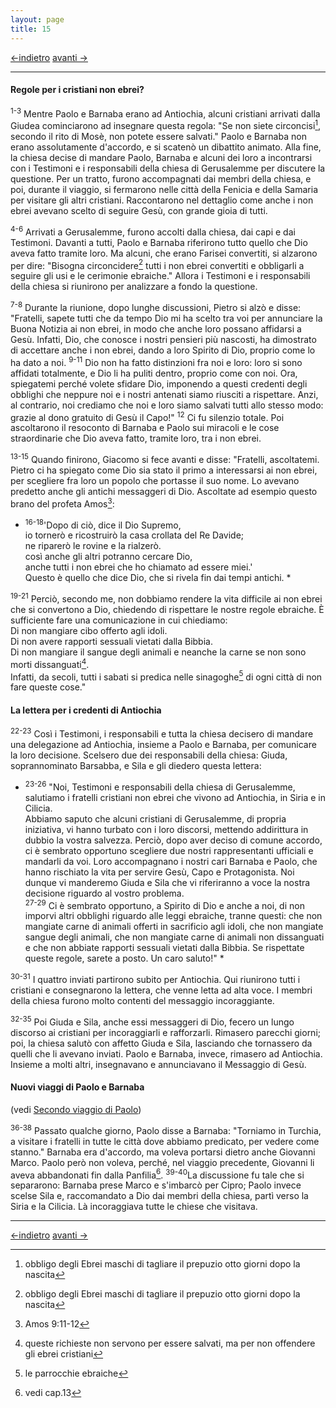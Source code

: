 ```yaml
---
layout: page
title: 15
---
```


[<-indietro](st14.html) [avanti ->](st16.html)

--------------------------------

#### Regole per i cristiani non ebrei?

<sup>1-3</sup> Mentre Paolo e Barnaba erano ad Antiochia, alcuni
cristiani arrivati dalla Giudea cominciarono ad insegnare questa regola:
"Se non siete circoncisi[^1], secondo il rito di Mosè, non potete essere
salvati." Paolo e Barnaba non erano assolutamente d'accordo, e si
scatenò un dibattito animato. Alla fine, la chiesa decise di mandare
Paolo, Barnaba e alcuni dei loro a incontrarsi con i Testimoni e i
responsabili della chiesa di Gerusalemme per discutere la questione. Per
un tratto, furono accompagnati dai membri della chiesa, e poi, durante
il viaggio, si fermarono nelle città della Fenicia e della Samaria per
visitare gli altri cristiani. Raccontarono nel dettaglio come anche i
non ebrei avevano scelto di seguire Gesù, con grande gioia di tutti.

<sup>4-6</sup> Arrivati a Gerusalemme, furono accolti dalla chiesa, dai
capi e dai Testimoni. Davanti a tutti, Paolo e Barnaba riferirono tutto
quello che Dio aveva fatto tramite loro. Ma alcuni, che erano Farisei
convertiti, si alzarono per dire: "Bisogna circoncidere[^2] tutti i non
ebrei convertiti e obbligarli a seguire gli usi e le cerimonie
ebraiche." Allora i Testimoni e i responsabili della chiesa si riunirono
per analizzare a fondo la questione.

<sup>7-8</sup> Durante la riunione, dopo lunghe discussioni, Pietro si
alzò e disse: "Fratelli, sapete tutti che da tempo Dio mi ha scelto tra
voi per annunciare la Buona Notizia ai non ebrei, in modo che anche loro
possano affidarsi a Gesù. Infatti, Dio, che conosce i nostri pensieri
più nascosti, ha dimostrato di accettare anche i non ebrei, dando a loro
Spirito di Dio, proprio come lo ha dato a noi. <sup>9-11</sup> Dio non
ha fatto distinzioni fra noi e loro: loro si sono affidati totalmente, e
Dio li ha puliti dentro, proprio come con noi. Ora, spiegatemi perché
volete sfidare Dio, imponendo a questi credenti degli obblighi che
neppure noi e i nostri antenati siamo riusciti a rispettare. Anzi, al
contrario, noi crediamo che noi e loro siamo salvati tutti allo stesso
modo: grazie al dono gratuito di Gesù il Capo!" <sup>12</sup> Ci fu
silenzio totale. Poi ascoltarono il resoconto di Barnaba e Paolo sui
miracoli e le cose straordinarie che Dio aveva fatto, tramite loro, tra
i non ebrei.

<sup>13-15</sup> Quando finirono, Giacomo si fece avanti e disse:
"Fratelli, ascoltatemi. Pietro ci ha spiegato come Dio sia stato il
primo a interessarsi ai non ebrei, per scegliere fra loro un popolo che
portasse il suo nome. Lo avevano predetto anche gli antichi messaggeri
di Dio. Ascoltate ad esempio questo brano del profeta Amos[^3]:  
* <sup>16-18</sup>'Dopo di ciò, dice il Dio Supremo,  
io tornerò e ricostruirò la casa crollata del Re Davide;  
ne riparerò le rovine e la rialzerò.  
così anche gli altri potranno cercare Dio,  
anche tutti i non ebrei che ho chiamato ad essere miei.'  
Questo è quello che dice Dio, che si rivela fin dai tempi antichi. *

<sup>19-21</sup> Perciò, secondo me, non dobbiamo rendere la vita
difficile ai non ebrei che si convertono a Dio, chiedendo di rispettare
le nostre regole ebraiche. È sufficiente fare una comunicazione in cui
chiediamo:  
Di non mangiare cibo offerto agli idoli.  
Di non avere rapporti sessuali vietati dalla Bibbia.  
Di non mangiare il sangue degli animali e neanche la carne se non sono
morti dissanguati[^4].  
Infatti, da secoli, tutti i sabati si predica nelle sinagoghe[^5] di
ogni città di non fare queste cose."

#### La lettera per i credenti di Antiochia

<sup>22-23</sup> Così i Testimoni, i responsabili e tutta la chiesa
decisero di mandare una delegazione ad Antiochia, insieme a Paolo e
Barnaba, per comunicare la loro decisione. Scelsero due dei responsabili
della chiesa: Giuda, soprannominato Barsabba, e Sila e gli diedero
questa lettera:  
* <sup>23-26</sup> "Noi, Testimoni e responsabili della chiesa di
Gerusalemme, salutiamo i fratelli cristiani non ebrei che vivono ad
Antiochia, in Siria e in Cilicia.  
Abbiamo saputo che alcuni cristiani di Gerusalemme, di propria
iniziativa, vi hanno turbato con i loro discorsi, mettendo addirittura
in dubbio la vostra salvezza. Perciò, dopo aver deciso di comune
accordo, ci è sembrato opportuno scegliere due nostri rappresentanti
ufficiali e mandarli da voi. Loro accompagnano i nostri cari Barnaba e
Paolo, che hanno rischiato la vita per servire Gesù, Capo e
Protagonista. Noi dunque vi manderemo Giuda e Sila che vi riferiranno a
voce la nostra decisione riguardo al vostro problema.  
<sup>27-29</sup> Ci è sembrato opportuno, a Spirito di Dio e anche a
noi, di non imporvi altri obblighi riguardo alle leggi ebraiche, tranne
questi: che non mangiate carne di animali offerti in sacrificio agli
idoli, che non mangiate sangue degli animali, che non mangiate carne di
animali non dissanguati e che non abbiate rapporti sessuali vietati
dalla Bibbia. Se rispettate queste regole, sarete a posto. Un caro
saluto!" *

<sup>30-31</sup> I quattro inviati partirono subito per Antiochia. Qui
riunirono tutti i cristiani e consegnarono la lettera, che venne letta
ad alta voce. I membri della chiesa furono molto contenti del messaggio
incoraggiante.

<sup>32-35</sup> Poi Giuda e Sila, anche essi messaggeri di Dio, fecero
un lungo discorso ai cristiani per incoraggiarli e rafforzarli. Rimasero
parecchi giorni; poi, la chiesa salutò con affetto Giuda e Sila,
lasciando che tornassero da quelli che li avevano inviati. Paolo e
Barnaba, invece, rimasero ad Antiochia. Insieme a molti altri,
insegnavano e annunciavano il Messaggio di Gesù.

#### Nuovi viaggi di Paolo e Barnaba

(vedi [Secondo viaggio di Paolo](secondo_viaggio_di_paolo))

<sup>36-38</sup> Passato qualche giorno, Paolo disse a Barnaba:
"Torniamo in Turchia, a visitare i fratelli in tutte le città dove
abbiamo predicato, per vedere come stanno." Barnaba era d'accordo, ma
voleva portarsi dietro anche Giovanni Marco. Paolo però non voleva,
perché, nel viaggio precedente, Giovanni li aveva abbandonati fin dalla
Panfilia[^6]. <sup>39-40</sup>La discussione fu tale che si separarono:
Barnaba prese Marco e s'imbarcò per Cipro; Paolo invece scelse Sila e,
raccomandato a Dio dai membri della chiesa, partì verso la Siria e la
Cilicia. Là incoraggiava tutte le chiese che visitava.

[^1]: obbligo degli Ebrei maschi di tagliare il prepuzio otto giorni
    dopo la nascita

[^2]: obbligo degli Ebrei maschi di tagliare il prepuzio otto giorni
    dopo la nascita

[^3]: Amos 9:11-12

[^4]: queste richieste non servono per essere salvati, ma per non
    offendere gli ebrei cristiani

[^5]: le parrocchie ebraiche

[^6]: vedi cap.13



--------------------------------

[<-indietro](st14.html) [avanti ->](st16.html)